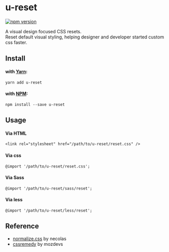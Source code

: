 # u-reset
[![npm version](https://img.shields.io/npm/v/u-reset.svg?style=flat)](https://www.npmjs.com/package/u-reset)

A visual design focused CSS resets.  
Reset default visual styling, helping designer and developer started custom css faster.

## Install

#### with [Yarn](https://yarnpkg.com):
```
yarn add u-reset
```

#### with [NPM](http://npmjs.com):
```
npm install --save u-reset
```

## Usage

#### Via HTML
```
<link rel="stylesheet" href="/path/to/u-reset/reset.css" />
```

#### Via css
```
@import '/path/to/u-reset/reset.css';
```

#### Via Sass
```
@import '/path/to/u-reset/sass/reset';
```

#### Via less
```
@import '/path/to/u-reset/less/reset';
```

## Reference

* [normalize.css](https://github.com/necolas/normalize.css) by necolas
* [cssremedy](https://github.com/mozdevs/cssremedy) by mozdevs